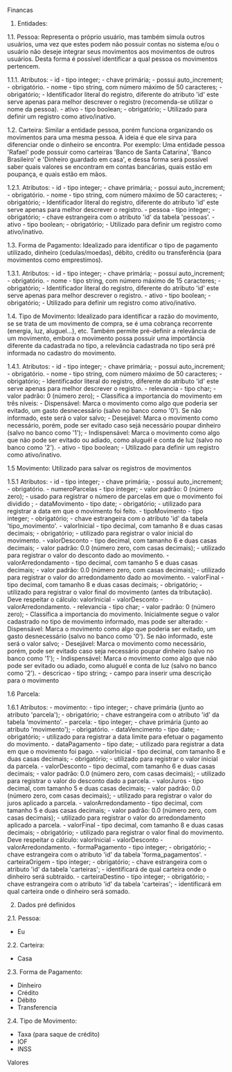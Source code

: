 Financas

1. Entidades:

1.1. Pessoa:
Representa o próprio usuário, mas também simula outros usuários, uma vez que estes podem não possuir contas no sistema e/ou o usuário não deseje integrar seus movimentos aos movimentos de outros usuários. Desta forma é possível identificar a qual pessoa os movimentos pertencem.

1.1.1. Atributos:
    - id
        - tipo integer;
        - chave primária;
        - possui auto_increment;
        - obrigatório.
    - nome 
        - tipo string, com número máximo de 50 caracteres;
        - obrigatório;
        - Identificador literal do registro, diferente do atributo 'id' este serve apenas para melhor descrever o registro (recomenda-se utilizar o nome da pessoa).
    - ativo 
        - tipo boolean;
        - obrigatório;
        - Utilizado para definir um registro como ativo/inativo.

1.2. Carteira:
Similar a entidade pessoa, porém funciona organizando os movimentos para uma mesma pessoa. A ideia é que ele sirva para diferenciar onde o dinheiro se encontra. Por exemplo: Uma entidade pessoa 'Rafael' pode possuir como carteiras 'Banco de Santa Catarina', 'Banco Brasileiro' e 'Dinheiro guardado em casa', e dessa forma será possível saber quais valores se encontram em contas bancárias, quais estão em poupança, e quais estão em mãos.

1.2.1. Atributos:
    - id
        - tipo integer;
        - chave primária;
        - possui auto_increment;
        - obrigatório.
    - nome 
        - tipo string, com número máximo de 50 caracteres;
        - obrigatório;
        - Identificador literal do registro, diferente do atributo 'id' este serve apenas para melhor descrever o registro.
    - pessoa
        - tipo integer;
        - obrigatório;
        - chave estrangeira com o atributo 'id' da tabela 'pessoas'.
    - ativo 
        - tipo boolean;
        - obrigatório;
        - Utilizado para definir um registro como ativo/inativo.

1.3. Forma de Pagamento:
Idealizado para identificar o tipo de pagamento utilizado, dinheiro (cedulas/moedas), débito, crédito ou transferência (para movimentos como emprestimos).

1.3.1. Atributos:
    - id
        - tipo integer;
        - chave primária;
        - possui auto_increment;
        - obrigatório.
    - nome 
        - tipo string, com número máximo de 15 caracteres;
        - obrigatório;
        - Identificador literal do registro, diferente do atributo 'id' este serve apenas para melhor descrever o registro.
    - ativo 
        - tipo boolean;
        - obrigatório;
        - Utilizado para definir um registro como ativo/inativo.

1.4. Tipo de Movimento:
Idealizado para identificar a razão do movimento, se se trata de um movimento de compra, se é uma cobrança recorrente (energia, luz, aluguel...), etc. Também permite pré-definir a relevância de um movimento, embora o movimento possa possuir uma importância diferente da cadastrada no tipo, a relevância cadastrada no tipo será pré informada no cadastro do movimento.

1.4.1. Atributos:
    - id
        - tipo integer;
        - chave primária;
        - possui auto_increment;
        - obrigatório.
    - nome 
        - tipo string, com número máximo de 50 caracteres;
        - obrigatório;
        - Identificador literal do registro, diferente do atributo 'id' este serve apenas para melhor descrever o registro.
    - relevancia 
        - tipo char;
        - valor padrão: 0 (número zero);
        - Classifica a importancia do movimento em três níveis:
            - Dispensável: Marca o movimento como algo que poderia ser evitado, um gasto desnecessário (salvo no banco como '0'). Se não informado, este será o valor salvo;
            - Desejável: Marca o movimento como necessário, porém, pode ser evitado caso sejá necessário poupar dinheiro (salvo no banco como '1');
            - Indispensável: Marca o movimento como algo que não pode ser evitado ou adiado, como aluguél e conta de luz (salvo no banco como '2').
    - ativo 
        - tipo boolean;
        - Utilizado para definir um registro como ativo/inativo.

1.5 Movimento:
Utilizado para salvar os registros de movimentos

1.5.1 Atributos:
    - id
        - tipo integer;
        - chave primária;
        - possui auto_increment;
        - obrigatório.
    - numeroParcelas
        - tipo integer;
        - valor padrão: 0 (número zero);
        - usado para registrar o número de parcelas em que o movimento foi dividido ;
    - dataMovimento
        - tipo date;
        - obrigatório;
        - utilizado para registrar a data em que o movimento foi feito.
    - tipoMovimento
        - tipo integer;
        - obrigatório;
        - chave estrangeira com o atributo 'id' da tabela 'tipo_movimento'.
    - valorInicial
        - tipo decimal, com tamanho 8 e duas casas decimais;
        - obrigatório;
        - utilizado para registrar o valor inicial do movimento.
    - valorDesconto
        - tipo decimal, com tamanho 6 e duas casas decimais;
        - valor padrão: 0.0 (número zero, com casas decimais);
        - utilizado para registrar o valor do desconto dado ao movimento.
    - valorArredondamento
        - tipo decimal, com tamanho 5 e duas casas decimais;
        - valor padrão: 0.0 (número zero, com casas decimais);
        - utilizado para registrar o valor do arredondamento dado ao movimento.
    - valorFinal
        - tipo decimal, com tamanho 8 e duas casas decimais;
        - obrigatório;
        - utilizado para registrar o valor final do movimento (antes da tributação). Deve respeitar o cálculo: valorInicial - valorDesconto - valorArredondamento.
    - relevancia
        - tipo char;
        - valor padrão: 0 (número zero);
        - Classifica a importancia do movimento. Inicialmente segue o valor cadastrado no tipo de movimento informado, mas pode ser alterado:
            - Dispensável: Marca o movimento como algo que poderia ser evitado, um gasto desnecessário (salvo no banco como '0'). Se não informado, este será o valor salvo;
            - Desejável: Marca o movimento como necessário, porém, pode ser evitado caso seja necessário poupar dinheiro (salvo no banco como '1');
            - Indispensável: Marca o movimento como algo que não pode ser evitado ou adiado, como aluguél e conta de luz (salvo no banco como '2').
    - descricao
        - tipo string;
        - campo para inserir uma descrição para o movimento

1.6 Parcela:

1.6.1 Atributos:
    - movimento: 
        - tipo integer;
        - chave primária (junto ao atributo 'parcela');
        - obrigatório;
        - chave estrangeira com o atributo 'id' da tabela 'movimento'.
    - parcela: 
        - tipo integer;
        - chave primária (junto ao atributo 'movimento');
        - obrigatório.
    - dataVencimento
        - tipo date;
        - obrigatório;
        - utilizado para registrar a data limite para efetuar o pagamento do movimento.
    - dataPagamento
        - tipo date;
        - utilizado para registrar a data em que o movimento foi pago.
    - valorInicial
        - tipo decimal, com tamanho 8 e duas casas decimais;
        - obrigatório;
        - utilizado para registrar o valor inicial da parcela.
    - valorDesconto
        - tipo decimal, com tamanho 6 e duas casas decimais;
        - valor padrão: 0.0 (número zero, com casas decimais);
        - utilizado para registrar o valor do desconto dado a parcela.
    - valorJuros
        - tipo decimal, com tamanho 5 e duas casas decimais;
        - valor padrão: 0.0 (número zero, com casas decimais);
        - utilizado para registrar o valor do juros aplicado a parcela.
    - valorArredondamento
        - tipo decimal, com tamanho 5 e duas casas decimais;
        - valor padrão: 0.0 (número zero, com casas decimais);
        - utilizado para registrar o valor do arredondamento aplicado a parcela.
    - valorFinal
        - tipo decimal, com tamanho 8 e duas casas decimais;
        - obrigatório;
        - utilizado para registrar o valor final do movimento. Deve respeitar o cálculo: valorInicial - valorDesconto - valorArredondamento.
    - formaPagamento
        - tipo integer;
        - obrigatório;
        - chave estrangeira com o atributo 'id' da tabela 'forma_pagamentos'.
    - carteiraOrigem
        - tipo integer;
        - obrigatório;
        - chave estrangeira com o atributo 'id' da tabela 'carteiras';
        - identificará de qual carteira onde o dinheiro será subtraído.
    - carteiraDestino
        - tipo integer;
        - obrigatório;
        - chave estrangeira com o atributo 'id' da tabela 'carteiras';
        - identificará em qual carteira onde o dinheiro será somado.

2. Dados pré definidos

2.1. Pessoa:

- Eu

2.2. Carteira:

- Casa

2.3. Forma de Pagamento:

- Dinheiro
- Crédito
- Débito
- Transferencia

2.4. Tipo de Movimento:

- Taxa (para saque de crédito)
- IOF
- INSS



Valores

